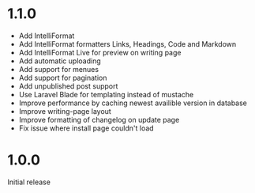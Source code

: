 # 1.1.0
- Add IntelliFormat
- Add IntelliFormat formatters Links, Headings, Code and Markdown
- Add IntelliFormat Live for preview on writing page
- Add automatic uploading
- Add support for menues
- Add support for pagination
- Add unpublished post support
- Use Laravel Blade for templating instead of mustache
- Improve performance by caching newest availible version in database
- Improve writing-page layout
- Improve formatting of changelog on update page
- Fix issue where install page couldn't load

# 1.0.0
Initial release